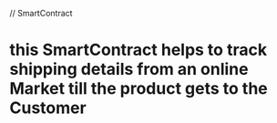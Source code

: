 // SmartContract
# this SmartContract helps to track shipping details from an online Market till the product gets to the Customer
